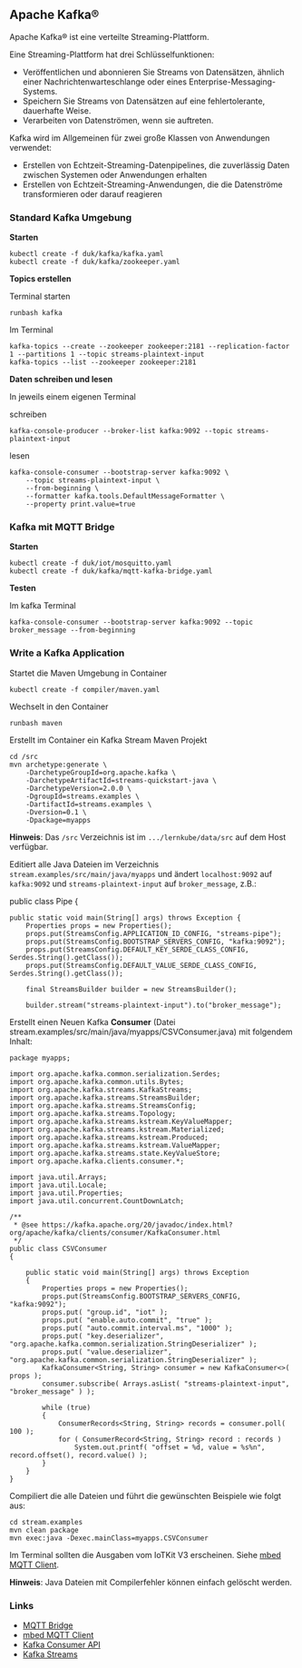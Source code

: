Apache Kafka®
-------------

Apache Kafka® ist eine verteilte Streaming-Plattform.

Eine Streaming-Plattform hat drei Schlüsselfunktionen:

* Veröffentlichen und abonnieren Sie Streams von Datensätzen, ähnlich einer Nachrichtenwarteschlange oder eines Enterprise-Messaging-Systems.
* Speichern Sie Streams von Datensätzen auf eine fehlertolerante, dauerhafte Weise.
* Verarbeiten von Datenströmen, wenn sie auftreten.

Kafka wird im Allgemeinen für zwei große Klassen von Anwendungen verwendet:

* Erstellen von Echtzeit-Streaming-Datenpipelines, die zuverlässig Daten zwischen Systemen oder Anwendungen erhalten
* Erstellen von Echtzeit-Streaming-Anwendungen, die die Datenströme transformieren oder darauf reagieren

### Standard Kafka Umgebung

**Starten**

	kubectl create -f duk/kafka/kafka.yaml
	kubectl create -f duk/kafka/zookeeper.yaml
	
**Topics erstellen**

Terminal starten

	runbash kafka

Im Terminal
	
	kafka-topics --create --zookeeper zookeeper:2181 --replication-factor 1 --partitions 1 --topic streams-plaintext-input	
	kafka-topics --list --zookeeper zookeeper:2181

**Daten schreiben und lesen**

In jeweils einem eigenen Terminal

schreiben

	kafka-console-producer --broker-list kafka:9092 --topic streams-plaintext-input

lesen

	kafka-console-consumer --bootstrap-server kafka:9092 \
	    --topic streams-plaintext-input \
	    --from-beginning \
	    --formatter kafka.tools.DefaultMessageFormatter \
	    --property print.value=true 

### Kafka mit MQTT Bridge

**Starten**

	kubectl create -f duk/iot/mosquitto.yaml
	kubectl create -f duk/kafka/mqtt-kafka-bridge.yaml

**Testen**

Im kafka Terminal

	kafka-console-consumer --bootstrap-server kafka:9092 --topic broker_message --from-beginning

### Write a Kafka Application 

Startet die Maven Umgebung in Container

	kubectl create -f compiler/maven.yaml
	
Wechselt in den Container

	runbash maven
	
Erstellt im Container ein Kafka Stream Maven Projekt

	cd /src
	mvn archetype:generate \
	    -DarchetypeGroupId=org.apache.kafka \
	    -DarchetypeArtifactId=streams-quickstart-java \
	    -DarchetypeVersion=2.0.0 \
	    -DgroupId=streams.examples \
	    -DartifactId=streams.examples \
	    -Dversion=0.1 \
	    -Dpackage=myapps

**Hinweis**: Das `/src` Verzeichnis ist im `.../lernkube/data/src` auf dem Host verfügbar.

Editiert alle Java Dateien im Verzeichnis `stream.examples/src/main/java/myapps` und ändert `localhost:9092` auf `kafka:9092` 
und `streams-plaintext-input` auf `broker_message`, z.B.: 

public class Pipe {

    public static void main(String[] args) throws Exception {
        Properties props = new Properties();
        props.put(StreamsConfig.APPLICATION_ID_CONFIG, "streams-pipe");
        props.put(StreamsConfig.BOOTSTRAP_SERVERS_CONFIG, "kafka:9092");
        props.put(StreamsConfig.DEFAULT_KEY_SERDE_CLASS_CONFIG, Serdes.String().getClass());
        props.put(StreamsConfig.DEFAULT_VALUE_SERDE_CLASS_CONFIG, Serdes.String().getClass());

        final StreamsBuilder builder = new StreamsBuilder();

        builder.stream("streams-plaintext-input").to("broker_message");

Erstellt einen Neuen Kafka **Consumer** (Datei stream.examples/src/main/java/myapps/CSVConsumer.java) mit folgendem Inhalt:

	package myapps;
	
	import org.apache.kafka.common.serialization.Serdes;
	import org.apache.kafka.common.utils.Bytes;
	import org.apache.kafka.streams.KafkaStreams;
	import org.apache.kafka.streams.StreamsBuilder;
	import org.apache.kafka.streams.StreamsConfig;
	import org.apache.kafka.streams.Topology;
	import org.apache.kafka.streams.kstream.KeyValueMapper;
	import org.apache.kafka.streams.kstream.Materialized;
	import org.apache.kafka.streams.kstream.Produced;
	import org.apache.kafka.streams.kstream.ValueMapper;
	import org.apache.kafka.streams.state.KeyValueStore;
	import org.apache.kafka.clients.consumer.*;
	
	import java.util.Arrays;
	import java.util.Locale;
	import java.util.Properties;
	import java.util.concurrent.CountDownLatch;
	
	/**
	 * @see https://kafka.apache.org/20/javadoc/index.html?org/apache/kafka/clients/consumer/KafkaConsumer.html
	 */
	public class CSVConsumer
	{
	
	    public static void main(String[] args) throws Exception
	    {
	        Properties props = new Properties();
	        props.put(StreamsConfig.BOOTSTRAP_SERVERS_CONFIG, "kafka:9092");        
	        props.put( "group.id", "iot" );
	        props.put( "enable.auto.commit", "true" );
	        props.put( "auto.commit.interval.ms", "1000" );
	        props.put( "key.deserializer", "org.apache.kafka.common.serialization.StringDeserializer" );
	        props.put( "value.deserializer", "org.apache.kafka.common.serialization.StringDeserializer" );
	        KafkaConsumer<String, String> consumer = new KafkaConsumer<>( props );
	        consumer.subscribe( Arrays.asList( "streams-plaintext-input", "broker_message" ) );
	        
	        while (true)
	        {
	            ConsumerRecords<String, String> records = consumer.poll( 100 );
	            for ( ConsumerRecord<String, String> record : records )
	                System.out.printf( "offset = %d, value = %s%n", record.offset(), record.value() );
	        }
	    }
	}

Compiliert die alle Dateien und führt die gewünschten Beispiele wie folgt aus:

	cd stream.examples
	mvn clean package
    mvn exec:java -Dexec.mainClass=myapps.CSVConsumer
    
Im Terminal sollten die Ausgaben vom IoTKit V3 erscheinen. Siehe [mbed MQTT Client](https://os.mbed.com/teams/mqtt/code/HelloMQTT/).

**Hinweis**: Java Dateien mit Compilerfehler können einfach gelöscht werden.   

### Links

* [MQTT Bridge](https://hub.docker.com/r/devicexx/mqtt-kafka-bridge/)
* [mbed MQTT Client](https://os.mbed.com/teams/mqtt/code/HelloMQTT/)
* [Kafka Consumer API](https://kafka.apache.org/20/javadoc/index.html?org/apache/kafka/clients/consumer/KafkaConsumer.html)
* [Kafka Streams](https://kafka.apache.org/documentation/streams/)
